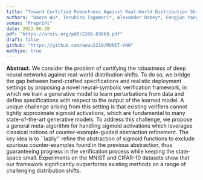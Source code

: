 ```yaml
---
title: "Toward Certified Robustness Against Real-World Distribution Shifts"
authors: "Haoze Wu*, Teruhiro Tagomori*, Alexander Robey*, Fengjun Yang*, Nikolai Matni, George J. Pappas, Hamed Hassani, Corina Pasareanu, Clark Barrett"
venue: "Preprint"
date: 2022-06-20
pdf: "https://arxiv.org/pdf/2206.03669.pdf"
draft: false
github: "https://github.com/anwu1219/MUNIT-VNN"
mathjax: true
---
```


**Abstract.** We consider the problem of certifying the robustness of deep neural networks against real-world distribution shifts.  To do so, we bridge the gap between hand-crafted specifications and realistic deployment settings by proposing a novel neural-symbolic verification framework, in which we train a generative model to learn perturbations from data and define specifications with respect to the output of the learned model.  A unique challenge arising from this setting is that existing verifiers cannot tightly approximate sigmoid activations, which are fundamental to many state-of-the-art generative models.
To address this challenge, we propose a general meta-algorithm for handling sigmoid activations which leverages classical notions of counter-example-guided abstraction refinement. The key idea is to ``lazily'' refine the abstraction of sigmoid functions to exclude spurious counter-examples found in the previous abstraction, thus guaranteeing progress in the verification process while keeping the state-space small. Experiments on the MNIST and CIFAR-10 datasets show that our framework significantly outperforms existing methods on a range of challenging distribution shifts.